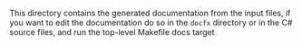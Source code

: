 This directory contains the generated documentation from the input files,
if you want to edit the documentation do so in the `docfx` directory
or in the C# source files, and run the top-level Makefile docs target